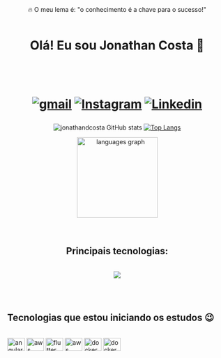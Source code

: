 
<div align="center">
🔥 O meu lema é: "o conhecimento é a chave para o sucesso!"
  <br/>
  <br/>
<h1> Olá! Eu sou Jonathan Costa 👋 <h1/> 

<br/>
  
[![gmail](https://img.shields.io/badge/Gmail-D14836?style=for-the-badge&logo=gmail&logoColor=white)](https://jddatsoc@gmail.com)
[![Instagram](https://img.shields.io/badge/Instagram-E4405F?style=for-the-badge&logo=instagram&logoColor=white)](https://www.instagram.com/jonathanatsoc/)
[![Linkedin](https://img.shields.io/badge/LinkedIn-0077B5?style=for-the-badge&logo=linkedin&logoColor=white)](https://www.linkedin.com/in/jonathandatsoc/)
</div>

<div align="center">
  
  ![jonathandcosta GitHub stats](https://github-readme-stats.vercel.app/api?username=jonathandcosta&show_icons=true&theme=dracula&count_private=true)
  [![Top Langs](https://github-readme-stats.vercel.app/api/top-langs/?username=jonathandcosta&layout=compact&langs_count=7&theme=dracula)](https://github.com/anuraghazra/github-readme-stats)
</div>

<div align="center">
  <img src="https://github-readme-streak-stats.herokuapp.com/?user=caiocof&theme=dracula" height="185" alt="languages graph"  />
</div>

<br/>
<br/>

<h2 align="center">Principais tecnologias:</h2>
</br>
<div align="center">
  <img src="https://skillicons.dev/icons?i=html,css,tailwind,bootstrap,sass,less,js,react,next,ts,vuejs,nodejs,redux,gulp,python,prisma,figma,git,github,vscode&perline=10" />
</div>

<br> </br>
  
  ## Tecnologias que estou iniciando os estudos 😉
  <div style="display: inline_block"><br/>
    <img align="center" alt="angular" height="30" width="40" src="https://cdn.jsdelivr.net/gh/devicons/devicon@latest/icons/angular/angular-original.svg" />          
    <img align="center" alt="aws" height="30" width="40" alt="aws" src="https://cdn.jsdelivr.net/gh/devicons/devicon@latest/icons/amazonwebservices/amazonwebservices-plain-wordmark.svg" />
    <img align="center" alt="flutter" height="30" width="40" src="https://cdn.jsdelivr.net/gh/devicons/devicon@latest/icons/flutter/flutter-original.svg" />
    <img align="center" alt="aws" height="30" width="40" src="https://cdn.jsdelivr.net/gh/devicons/devicon@latest/icons/nodejs/nodejs-original.svg" />
    <img align="center" alt="docker" height="30" width="40" src="https://cdn.jsdelivr.net/gh/devicons/devicon@latest/icons/docker/docker-original.svg" />
    <img align="center" alt="docker" height="30" width="40" src="https://cdn.jsdelivr.net/gh/devicons/devicon@latest/icons/mongodb/mongodb-original.svg" />
          
          
 </div>
  


  
 
